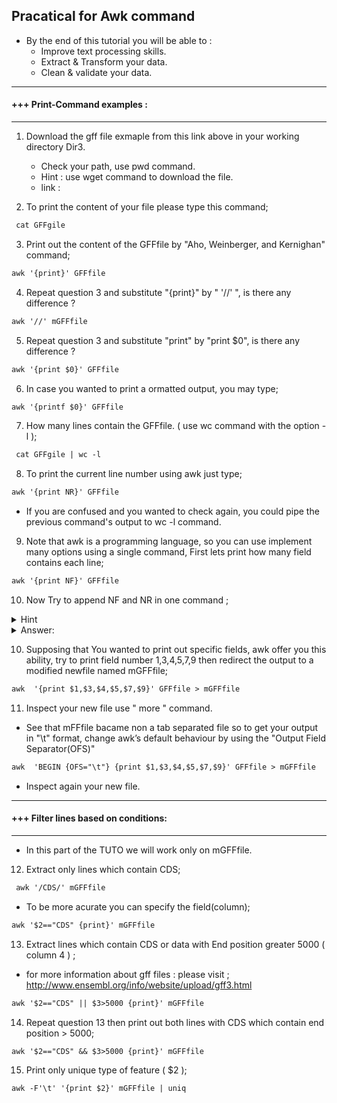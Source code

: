 ##  Pracatical for Awk command

 * By the end of this tutorial you will be able to : 
   - Improve text processing skills.
   - Extract & Transform your data.
   - Clean & validate your data.
---------------------------------------------------------------------------------------------------------------------------------
#### +++ Print-Command examples : 
---------------------------------------------------------------------------------------------------------------------------------
1. Download the gff file exmaple from this link above in your working directory Dir3. 
   - Check your path, use pwd command.
   - Hint : use wget command to download the file.
   - link : 

2. To print the content of your file please type this command;

```markdown
 cat GFFgile 
```

3. Print out the content of the GFFfile by "Aho, Weinberger, and Kernighan" command;

```markdown
awk '{print}' GFFfile 
```

4. Repeat question 3 and substitute "{print}" by " '//' ", is there any difference ? 

```markdown
awk '//' mGFFfile 
```

5. Repeat question 3 and substitute "print" by "print $0", is there any difference ? 

```markdown
awk '{print $0}' GFFfile 
```

6. In case you wanted to print a ormatted output, you may type; 

```markdown
awk '{printf $0}' GFFfile 
```

7. How many lines contain the GFFfile. ( use wc command with the option -l ); 

```markdown
 cat GFFgile | wc -l 
```

8. To print the current line number using awk just type;

```markdown
awk '{print NR}' GFFfile  
```

* If you are confused and you wanted to check again, you could pipe the previous command's output to wc -l command. 

9. Note that awk is a programming language, so you can use implement many options using a single command, First lets print how many field contains each line; 

```markdown
awk '{print NF}' GFFfile 
```

10. Now Try to append NF and NR in one command ;


<details>
<summary> Hint </summary>
<p> You could write a string in your command exp awk '{ ... ,"your string", ...}' input </p> 
</details>
<details>
<summary> Answer: </summary>

```markdown
 awk '{print "The number of field in line",NR," is : ", NF}' GFFfile 
```
</details>

10. Supposing that You wanted to print out specific fields, awk offer you this ability, try to print field number 1,3,4,5,7,9 then redirect the output to a  modified newfile named mGFFfile;

```markdown
awk  '{print $1,$3,$4,$5,$7,$9}' GFFfile > mGFFfile
```

11. Inspect your new file use " more " command.
  - See that mFFfile bacame non a tab separated file so to get your output in "\t" format, change awk’s default behaviour by using the "Output Field Separator(OFS)" 

```markdown
awk  'BEGIN {OFS="\t"} {print $1,$3,$4,$5,$7,$9}' GFFfile > mGFFfile
```

  - Inspect again your new file. 
---------------------------------------------------------------------------------------------------------------------------------
#### +++ Filter lines based on conditions: 
---------------------------------------------------------------------------------------------------------------------------------
* In this part of the TUTO we will work only on mGFFfile. 

12. Extract only lines which contain CDS; 

```markdown
 awk '/CDS/' mGFFfile 
```

* To be more acurate you can specify the field(column); 

```markdown
awk '$2=="CDS" {print}' mGFFfile 
```

13. Extract lines which contain CDS or data with End position greater 5000 ( column 4 ) ; 
  - for more information about gff files : please visit ; http://www.ensembl.org/info/website/upload/gff3.html

```markdown
awk '$2=="CDS" || $3>5000 {print}' mGFFfile
```

14. Repeat question 13 then print out both lines with CDS which contain end position > 5000; 

```markdown
awk '$2=="CDS" && $3>5000 {print}' mGFFfile 
```

15. Print only unique type of feature ( $2 ); 

```markdown
awk -F'\t' '{print $2}' mGFFfile | uniq
```
















